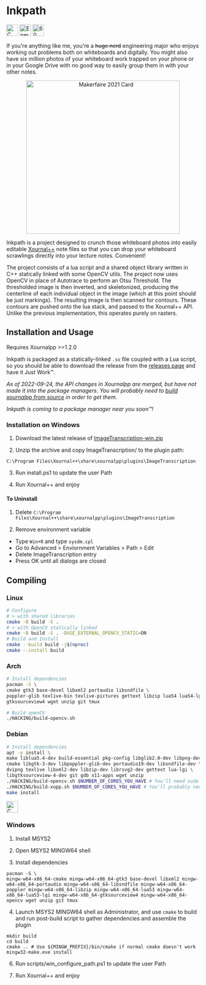 # Inkpath

<div id="badges">
<img src="https://forthebadge.com/images/badges/made-with-c.svg" alt="C badge" height="30px"/>
<img src="https://forthebadge.com/images/badges/powered-by-energy-drinks.svg" alt="Energy drink badge" height="30px"/>
<img src="https://forthebadge.com/images/badges/60-percent-of-the-time-works-every-time.svg" alt="60 percent badge" height="30px"/>
</div>

If you're anything like me, you're a ~~huge nerd~~ engineering major who enjoys
working out problems both on whiteboards and digitally. You might also
have six million photos of your whiteboard work trapped on your phone
or in your Google Drive with no good way to easily group them in with
your other notes.

<p align="center">
<!-- ![Makerfaire 2021 Card](https://user-images.githubusercontent.com/42927786/147401085-94773933-e4a3-4039-97e6-91cf2ea1ee6c.png) -->
  <img src="https://user-images.githubusercontent.com/42927786/147401085-94773933-e4a3-4039-97e6-91cf2ea1ee6c.png" alt="Makerfaire 2021 Card" width="400px" style="display: block; margin: 0 auto"/>

</p>

Inkpath is a project designed to crunch those whiteboard photos into easily
editable [Xournal++](https://github.com/xournalpp/xournalpp) note files so that you can
drop your whiteboard scrawlings directly into your lecture notes. Convenient!

The project consists of a lua script and a shared object library written in C++
statically linked with some OpenCV utils. The project now uses OpenCV in place
of Autotrace to perform an Otsu Threshold. The thresholded image is then inverted,
and skeletonized, producing the centerline of each individual object in the image
(which at this point should be just markings). The resulting image is then scanned
for contours. These contours are pushed onto the lua stack, and passed to the 
Xournal++ API. Unlike the previous implementation, this operates purely on rasters.

## Installation and Usage

Requires Xournalpp >=1.2.0

Inkpath is packaged as a statically-linked `.so` file coupled with a Lua script,
so you should be able to download the release from the [releases page](https://github.com/WillNilges/inkpath/releases)
and have it Just Work™.

_As of 2022-09-24, the API changes in Xournalpp are merged, but have not made
it into the package managers. You will probably need to [build xournalpp from source](https://github.com/xournalpp/xournalpp/blob/master/readme/LinuxBuild.md)
in order to get them._

_Inkpath is coming to a package manager near you soon™!_

### Installation on Windows

1. Download the latest release of [ImageTranscription-win.zip](https://github.com/WillNilges/inkpath/releases/)

2. Unzip the archive and copy ImageTranscription/ to the plugin path:

`C:\Program Files\Xournal++\share\xournalpp\plugins\ImageTranscription`

3. Run install.ps1 to update the user Path

4. Run Xournal++ and enjoy

#### To Uninstall

1. Delete `C:\Program Files\Xournal++\share\xournalpp\plugins\ImageTranscription`

2. Remove environment variable

- Type `Win+R` and type `sysdm.cpl`
- Go to Advanced > Enviornment Variables > Path > Edit
- Delete ImageTranscription entry
- Press OK until all dialogs are closed

## Compiling

### Linux

```sh
# Configure
# > with shared libraries
cmake -B build -S .
# > with OpenCV statically linked
cmake -B build -S . -DUSE_EXTERNAL_OPENCV_STATIC=ON
# Build and Install
cmake --build build -j$(nproc)
cmake --install build
```

### Arch

```BASH
# Install dependencies
pacman -S \
cmake gtk3 base-devel libxml2 portaudio libsndfile \
poppler-glib texlive-bin texlive-pictures gettext libzip lua54 lua54-lgi \
gtksourceview4 wget unzip git tmux

# Build openCV
./HACKING/build-opencv.sh
```

### Debian

```BASH
# Install dependencies
apt -y install \
make liblua5.4-dev build-essential pkg-config libglib2.0-dev libpng-dev \
cmake libgtk-3-dev libpoppler-glib-dev portaudio19-dev libsndfile-dev \
dvipng texlive libxml2-dev libzip-dev librsvg2-dev gettext lua-lgi \
libgtksourceview-4-dev git gdb x11-apps wget unzip
./HACKING/build-opencv.sh $NUMBER_OF_CORES_YOU_HAVE # You'll need sudo to install this
./HACKING/build-xopp.sh $NUMBER_OF_CORES_YOU_HAVE # You'll probably need sudo to install this too
make install
```

<img src="https://forthebadge.com/images/badges/works-on-my-machine.svg" alt="C badge" height="30px"/>

### Windows

1. Install MSYS2

2. Open MSYS2 MINGW64 shell

3. Install dependencies

```
pacman -S \
mingw-w64-x86_64-cmake mingw-w64-x86_64-gtk3 base-devel libxml2 mingw-w64-x86_64-portaudio mingw-w64-x86_64-libsndfile mingw-w64-x86_64-poppler mingw-w64-x86_64-libzip mingw-w64-x86_64-lua53 mingw-w64-x86_64-lua53-lgi mingw-w64-x86_64-gtksourceview4 mingw-w64-x86_64-opencv wget unzip git tmux
```

4. Launch MSYS2 MINGW64 shell as Administrator, and use `cmake` to build and
run post-build script to gather dependencies and assemble the plugin

```
mkdir build
cd build
cmake .. # Use ${MINGW_PREFIX}/bin/cmake if normal cmake doesn't work
mingw32-make.exe install
```

6. Run scripts/win_configure_path.ps1 to update the user Path

7. Run Xournal++ and enjoy
